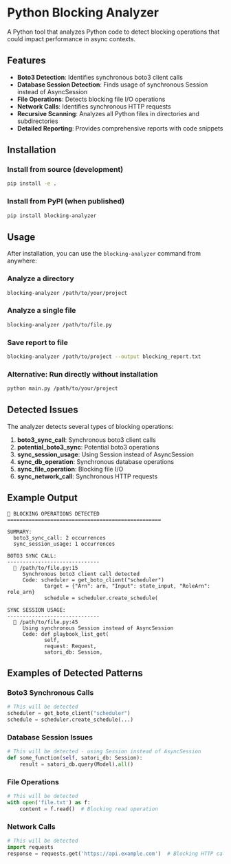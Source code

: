 # Python Blocking Analyzer

A Python tool that analyzes Python code to detect blocking operations that could impact performance in async contexts.

## Features

- **Boto3 Detection**: Identifies synchronous boto3 client calls
- **Database Session Detection**: Finds usage of synchronous Session instead of AsyncSession
- **File Operations**: Detects blocking file I/O operations
- **Network Calls**: Identifies synchronous HTTP requests
- **Recursive Scanning**: Analyzes all Python files in directories and subdirectories
- **Detailed Reporting**: Provides comprehensive reports with code snippets

## Installation

### Install from source (development)

```bash
pip install -e .
```

### Install from PyPI (when published)

```bash
pip install blocking-analyzer
```

## Usage

After installation, you can use the `blocking-analyzer` command from anywhere:

### Analyze a directory

```bash
blocking-analyzer /path/to/your/project
```

### Analyze a single file

```bash
blocking-analyzer /path/to/file.py
```

### Save report to file

```bash
blocking-analyzer /path/to/project --output blocking_report.txt
```

### Alternative: Run directly without installation

```bash
python main.py /path/to/your/project
```

## Detected Issues

The analyzer detects several types of blocking operations:

1. **boto3_sync_call**: Synchronous boto3 client calls
2. **potential_boto3_sync**: Potential boto3 operations
3. **sync_session_usage**: Using Session instead of AsyncSession
4. **sync_db_operation**: Synchronous database operations
5. **sync_file_operation**: Blocking file I/O
6. **sync_network_call**: Synchronous HTTP requests

## Example Output

```
🚨 BLOCKING OPERATIONS DETECTED
==================================================

SUMMARY:
  boto3_sync_call: 2 occurrences
  sync_session_usage: 1 occurrences

BOTO3 SYNC CALL:
------------------------------
  📍 /path/to/file.py:15
     Synchronous boto3 client call detected
     Code: scheduler = get_boto_client("scheduler")
            target = {"Arn": arn, "Input": state_input, "RoleArn": role_arn}
            schedule = scheduler.create_schedule(

SYNC SESSION USAGE:
------------------------------
  📍 /path/to/file.py:45
     Using synchronous Session instead of AsyncSession
     Code: def playbook_list_get(
            self,
            request: Request,
            satori_db: Session,
```

## Examples of Detected Patterns

### Boto3 Synchronous Calls

```python
# This will be detected
scheduler = get_boto_client("scheduler")
schedule = scheduler.create_schedule(...)
```

### Database Session Issues

```python
# This will be detected - using Session instead of AsyncSession
def some_function(self, satori_db: Session):
    result = satori_db.query(Model).all()
```

### File Operations

```python
# This will be detected
with open('file.txt') as f:
    content = f.read()  # Blocking read operation
```

### Network Calls

```python
# This will be detected
import requests
response = requests.get('https://api.example.com')  # Blocking HTTP call
```
